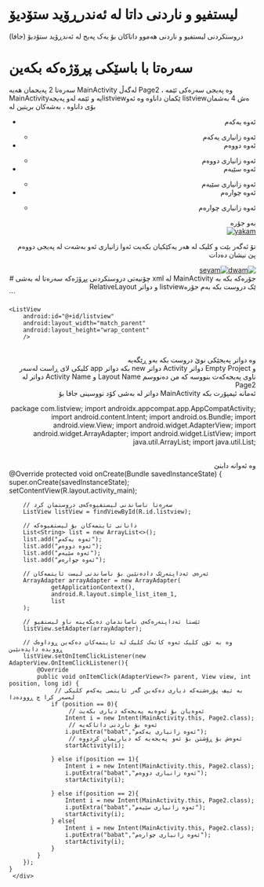 # لیستفیو و ناردنی داتا لە ئەندرڕۆید ستۆدیۆ
دروستکردنی لیستفیو و ناردنی هەموو داتاکان بۆ یەک پەیج لە ئەندڕۆید ستۆدیۆ (جافا)

# سەرەتا با باسێکی پڕۆژەکە بکەین
سەرەتا 2 پەیجمان هەیە MainActivity لەگەڵ Page2 ، وە پەیجی سەرەکی ئێمە MainActivityیە و ئێمە لەو پەیجەlistviewێکمان داناوە وە ئەو listviewەش 4 بەشمان بۆی داناوە ، بەشەکان بریتین لە

<div align="right">

<ul>
  <li>ئەوە یەکەم</li>
    <ul>
       <li>ئەوە زانیاری یەکەم</li>
    </ul>
  
  <li>ئەوە دووەم</li>
    <ul>
       <li>ئەوە زانیاری دووەم</li>
    </ul>
  
  <li>ئەوە سێیەم</li>
    <ul>
       <li>ئەوە زانیاری سێیەم</li>
    </ul>
  
  <li>ئەوە چوارەم</li>
    <ul>
       <li>ئەوە زانیاری چوارەم</li>
    </ul>
</ul>
  

بەو جۆرە
<br>
<a href="https://imgbb.com/">
  <img src="https://i.ibb.co/x3JDYZC/yakam.png" alt="yakam" border="0">
</a>

تۆ ئەگەر بێت و کلیک لە هەر یەکێکیان بکەیت ئەوا زانیاری ئەو بەشەت لە پەیجی دووەم پێ نیشان دەدات
<br>
  
 <div style="display:flex;" align="right" dir="rtl">
   <a href="https://imgbb.com/"><img src="https://i.ibb.co/pP0X5VY/dwam.png" alt="dwam" border="0"></a>
   <a href="https://imgbb.com/"><img src="https://i.ibb.co/8zjyyJC/dwamm.png" alt="seyam" border="0"></a>
   </div
واتا ئەوە نیە بۆ هەر یەکێک لەو بەشەنا پەیجێکی ترمان دروست کردبێ ، هەمووی ئەچێتەوە ناو یەک پەیج کە کاتێ کلیکی لێ ئەکەیت
  
   <br>
   # چۆنیەتی دروستکردنی پڕۆژەکە
  سەرەتا لە بەشی xml لە MainActivity جۆرەکە بکە بە RelativeLayout و دواتر listviewێک دروست بکە بەم جۆرە
   <br>
    
 <div align="left" dir="ltr">
   ```
   <?xml version="1.0" encoding="utf-8"?>
<RelativeLayout xmlns:android="http://schemas.android.com/apk/res/android"
    xmlns:app="http://schemas.android.com/apk/res-auto"
    xmlns:tools="http://schemas.android.com/tools"
    android:layout_width="match_parent"
    android:layout_height="match_parent"
    tools:context=".MainActivity">

    <ListView
        android:id="@+id/listview"
        android:layout_width="match_parent"
        android:layout_height="wrap_content" 
        />

</RelativeLayout>

   </div>
  <br>
   وە دواتر پەیجێکی نوێ دروست بکە بەو ڕێگەیە
  <br>
   کلیکی لای ڕاست لەسەر app بکە دواتر new دواتر Activity دواتر Empty Project و دواتر لە Activity Name و Layout Name ناوی پەیجەکەت بنووسە کە من دەنووسم Page2
   <br>
   دواتر لە بەشی کۆد نووسینی جافا بۆ MainActivity ئەمانە ئیمپۆرت بکە 
  
package com.listview;
import androidx.appcompat.app.AppCompatActivity;
import android.content.Intent;
import android.os.Bundle;
import android.view.View;
import android.widget.AdapterView;
import android.widget.ArrayAdapter;
import android.widget.ListView;
import java.util.ArrayList;
import java.util.List;

   <br>
   وە ئەوانە دابنێ
 <div align="left" dir="ltr">
    @Override
    protected void onCreate(Bundle savedInstanceState) {
        super.onCreate(savedInstanceState);
        setContentView(R.layout.activity_main);

        // سەرەتا ناساندنی لیستفیوەکەی دروستمان کرد
        ListView listView = findViewById(R.id.listview);

        // دانانی ئایتمەکان بۆ لیستفیوەکە
        List<String> list = new ArrayList<>();
        list.add("ئەوە یەکەم");
        list.add("ئەوە دووەم");
        list.add("ئەوە سێیەم");
        list.add("ئەوە چوارەم");

        // ئەرەی ئەداپتەرێک دادەنێین بۆ ناساندنی لیست ئایتمەکان
        ArrayAdapter arrayAdapter = new ArrayAdapter(
                getApplicationContext(),
                android.R.layout.simple_list_item_1,
                list
        );

        // ئێستا ئەداپتەرەکەی ناساندمان دەیکەینە ناو لیستفیو
        listView.setAdapter(arrayAdapter);

        // وە بە ئۆن کلیک ئەوە کاتەک کلیک لە ئایتمەکان دەکەین ڕوداوەک ڕووبدە دایدەنێین
        listView.setOnItemClickListener(new AdapterView.OnItemClickListener(){
            @Override
            public void onItemClick(AdapterView<?> parent, View view, int position, long id) {
                 // بە ئیف پۆزەشنەکە دیاری دەکەین گەر ئایتمی یەکەم کلیکی لەسەر کرا چ ڕوودەدا
                if (position == 0){
                     // ئەوەیان بۆ ئەوەیە پەیجەکە دیاری بکەیت
                    Intent i = new Intent(MainActivity.this, Page2.class);
                     // ئەوە بۆ ناردنی داتاکەیە
                    i.putExtra("babat","ئەوە زانیاری یەکەم");
                     // ئەوەش بۆ ڕۆشتن بۆ ئەو پەیجەیە کە دیاریمان کردووە
                    startActivity(i);

                } else if(position == 1){
                    Intent i = new Intent(MainActivity.this, Page2.class);
                    i.putExtra("babat","ئەوە زانیاری دووەم");
                    startActivity(i);

                } else if(position == 2){
                    Intent i = new Intent(MainActivity.this, Page2.class);
                    i.putExtra("babat","ئەوە زانیاری سێیەم");
                    startActivity(i);
                } else{
                    Intent i = new Intent(MainActivity.this, Page2.class);
                    i.putExtra("babat","ئەوە زانیاری چوارەم");
                    startActivity(i);
                }
            }
        });
    }
     </div>
  </div>

